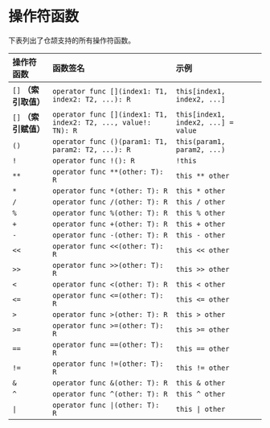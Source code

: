 # 操作符函数

下表列出了仓颉支持的所有操作符函数。

| 操作符函数               | 函数签名                                                           | 示例                                  |
|:--------------------|:---------------------------------------------------------------|:------------------------------------|
| `[]`   **（索引取值）**   | `operator func [](index1: T1, index2: T2, ...): R`             | `this[index1, index2, ...]`         |
| `[]`   **（索引赋值）**   | `operator func [](index1: T1, index2: T2, ..., value!: TN): R` | `this[index1, index2, ...] = value` |
| `()`                | `operator func ()(param1: T1, param2: T2, ...): R`             | `this(param1, param2, ...)`         |
| `!`                 | `operator func !(): R`                                         | `!this`                             |
| `**`                | `operator func **(other: T): R`                                | `this ** other`                     |
| `*`                 | `operator func *(other: T): R`                                 | `this * other`                      |
| `/`                 | `operator func /(other: T): R`                                 | `this / other`                      |
| `%`                 | `operator func %(other: T): R`                                 | `this % other`                      |
| `+`                 | `operator func +(other: T): R`                                 | `this + other`                      |
| `-`                 | `operator func -(other: T): R`                                 | `this - other`                      |
| `<<`                | `operator func <<(other: T): R`                                | `this << other`                     |
| `>>`                | `operator func >>(other: T): R`                                | `this >> other`                     |
| `<`                 | `operator func <(other: T): R`                                 | `this < other`                      |
| `<=`                | `operator func <=(other: T): R`                                | `this <= other`                     |
| `>`                 | `operator func >(other: T): R`                                 | `this > other`                      |
| `>=`                | `operator func >=(other: T): R`                                | `this >= other`                     |
| `==`                | `operator func ==(other: T): R`                                | `this == other`                     |
| `!=`                | `operator func !=(other: T): R`                                | `this != other`                     |
| `&`                 | `operator func &(other: T): R`                                 | `this & other`                      |
| `^`                 | `operator func ^(other: T): R`                                 | `this ^ other`                      |
| <code>&vert;</code> | <code>operator func &vert;(other: T): R</code>                 | <code>this &vert; other</code>      |
